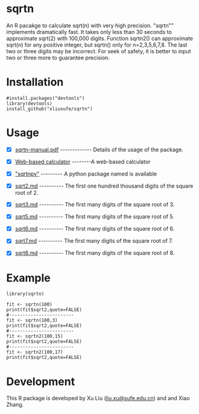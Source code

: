 # sqrtn
An R pacakge to calculate sqrt(n) with very high precision. "sqrtn"" implements dramatically fast. It takes only less than 30 seconds to approximate sqrt(2) with 100,000 digits. Function sqrtn2() can approximate sqrt(n) for any positive integer, but sqrtn() only for n=2,3,5,6,7,8. The last two or three digits may be incorrect. For seek of safety, it is better to input two or three more to guarantee precision.

# Installation

    #install.packages("devtools")
    library(devtools)
    install_github("xliusufe/sqrtn")

# Usage

   - [x] [sqrtn-manual.pdf](https://github.com/xliusufe/sqrtn/blob/master/inst/sqrtn-manual.pdf) ------------- Details of the usage of the package.
   
   - [x] [Web-based calculator](https://xliusufe.shinyapps.io/sqrtn/) --------A web-based calculator

   - [X] ["sqrtnpy"](https://github.com/xliusufe/sqrtnpy/) --------- A python package named  is available  
   
   - [x] [sqrt2.md](https://github.com/xliusufe/sqrtn/blob/master/inst/sqrt2.md) ---------- The first one hundred thousand digits of the square root of 2.
   
   - [x] [sqrt3.md](https://github.com/xliusufe/sqrtn/blob/master/inst/sqrt3.md) ---------- The first many digits of the square root of 3.
      
   - [x] [sqrt5.md](https://github.com/xliusufe/sqrtn/blob/master/inst/sqrt5.md) ---------- The first many digits of the square root of 5.
 
   - [x] [sqrt6.md](https://github.com/xliusufe/sqrtn/blob/master/inst/sqrt6.md) ---------- The first many digits of the square root of 6.
   
   - [x] [sqrt7.md](https://github.com/xliusufe/sqrtn/blob/master/inst/sqrt7.md) ---------- The first many digits of the square root of 7.
   
   - [x] [sqrt8.md](https://github.com/xliusufe/sqrtn/blob/master/inst/sqrt8.md) ---------- The first many digits of the square root of 8.
   
# Example
    library(sqrtn)

    fit <- sqrtn(100)
    print(fit$sqrt2,quote=FALSE)
    #------------------------
    fit <- sqrtn(100,3)
    print(fit$sqrt2,quote=FALSE)
    #------------------------
    fit <- sqrtn2(100,15)
    print(fit$sqrt2,quote=FALSE)    
    #------------------------
    fit <- sqrtn2(100,17)
    print(fit$sqrt2,quote=FALSE)     

# Development
This R package is developed by Xu Liu (liu.xu@sufe.edu.cn) and and Xiao Zhang.
